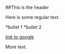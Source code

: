 ##This is the header

Here is some regular text.

*bullet 1
*bullet 2

[link to google](http://www.google.com)

More text.
